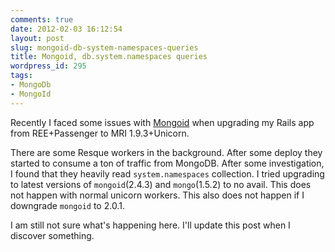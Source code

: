 ```yaml
---
comments: true
date: 2012-02-03 16:12:54
layout: post
slug: mongoid-db-system-namespaces-queries
title: Mongoid, db.system.namespaces queries
wordpress_id: 295
tags:
- MongoDb
- MongoId
---
```


Recently I faced some issues with [Mongoid](http://mongoid.org) when upgrading my Rails app from REE+Passenger to MRI 1.9.3+Unicorn.





There are some Resque workers in the background. After some deploy they started to consume a ton of traffic from MongoDB. After some investigation, I found that they heavily read `system.namespaces` collection. I tried upgrading to latest versions of `mongoid`(2.4.3) and `mongo`(1.5.2) to no avail. This does not happen with normal unicorn workers. This also does not happen if I downgrade `mongoid` to 2.0.1.





I am still not sure what's happening here. I'll update this post when I discover something.



